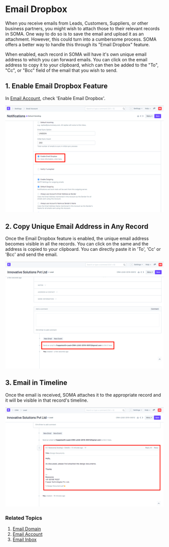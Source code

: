 
# Email Dropbox


When you receive emails from Leads, Customers, Suppliers, or other business partners, you might wish to attach those to their relevant records in SOMA. One way to do so is to save the email and upload it as an attachment. However, this could turn into a cumbersome process. SOMA offers a better way to handle this through its "Email Dropbox" feature.


When enabled, each record in SOMA will have it's own unique email address to which you can forward emails. You can click on the email address to copy it to your clipboard, which can then be added to the "To", "Cc", or "Bcc" field of the email that you wish to send.


## 1. Enable Email Dropbox Feature


In [Email Account](/docs/en/setting-up/email/email-account), check 'Enable Email Dropbox'.


![Enable Email Dropbox](/files/enable_email_dropbox.png)


## 2. Copy Unique Email Address in Any Record


Once the Email Dropbox feature is enabled, the unique email address becomes visible in all the records. You can click on the same and the address is copied to your clipboard. You can directly paste it in 'To', 'Cc' or 'Bcc' and send the email.


![Unique Email Address](/files/unique_email_address_dropbox.png)


## 3. Email in Timeline


Once the email is received, SOMA attaches it to the appropriate record and it will be visible in that record's timeline.


![Email in Timeline](/files/email_in_timeline.png)


### Related Topics


1. [Email Domain](/docs/en/setting-up/email/email-domain)
2. [Email Account](/docs/en/setting-up/email/email-account)
3. [Email Inbox](/docs/en/setting-up/email/email-inbox)


